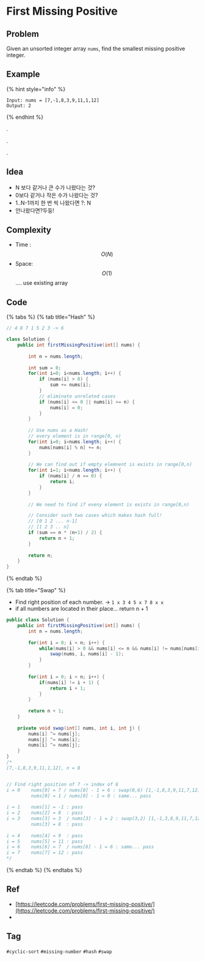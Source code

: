 # First Missing Positive

## Problem

Given an unsorted integer array `nums`, find the smallest missing positive integer.



## Example

{% hint style="info" %}
```
Input: nums = [7,-1,8,3,9,11,1,12]
Output: 2
```
{% endhint %}



.

.

.



## Idea

* N 보다 같거나 큰 수가 나왔다는 것?
* 0보다 같거나 작은 수가 나왔다는 것?
* 1..N-1까지 한 번 씩  나왔다면 ?: N
* 안나왔다면?두둥!

## Complexity

* Time : $$O(N)$$ 
* Space: $$O(1)$$ .... use existing array

## Code 

{% tabs %}
{% tab title="Hash" %}


```java
// 4 8 7 1 5 2 3 -> 6

class Solution {
    public int firstMissingPositive(int[] nums) {
        
        int n = nums.length;
        
        int sum = 0;
        for(int i=0; i<nums.length; i++) {
            if (nums[i] > 0) {
                sum += nums[i];
            }
            // eliminate unrelated cases
            if (nums[i] <= 0 || nums[i] >= n) {
                nums[i] = 0;
            }
        }
        
        // Use nums as a Hash!
        // every element is in range[0, n)
        for(int i=0; i<nums.length; i++) {
            nums[nums[i] % n] += n;
        }
        
        // We can find out if empty elemnent is exists in range[0,n)
        for(int i=1; i<nums.length; i++) {
            if (nums[i] / n == 0) {
                return i;
            }
        }
        
        // We need to find if eveny element is exists in range[0,n)

        // Consider such two cases which makes hash full!
        // [0 1 2 ... n-1]
        // [1 2 3 .. n]
        if (sum == n * (n+1) / 2) {
            return n + 1;
        }
        
        return n;
    }
}
```
{% endtab %}

{% tab title="Swap" %}
* Find right position of each number. -&gt; `1 x 3 4 5 x 7 8 x x`
* if all numbers are located in their place... return n + 1

```java
public class Solution {
    public int firstMissingPositive(int[] nums) {
        int n = nums.length;
        
        for(int i = 0; i < n; i++) {
            while(nums[i] > 0 && nums[i] <= n && nums[i] != nums[nums[i] - 1]) {
                swap(nums, i, nums[i] - 1);
            }
        }
        
        for(int i = 0; i < n; i++) {
            if(nums[i] != i + 1) {
                return i + 1;
            }
        }
                
        return n + 1;
    }
    
    private void swap(int[] nums, int i, int j) {
        nums[i] ^= nums[j];
        nums[j] ^= nums[i];
        nums[i] ^= nums[j];
    }
}
/*
[7,-1,8,3,9,11,1,12], n = 8


// Find right position of 7 -> index of 6
i = 0    nums[0] = 7 / nums[0] - 1 = 6 : swap(0,6) [1,-1,8,3,9,11,7,12]
         nums[0] = 1 / nums[0] - 1 = 0 : same... pass
         
i = 1    nums[1] = -1 : pass
i = 2    nums[2] = 8  : pass
i = 3    nums[3] = 3  / nums[3] - 1 = 2 : swap(3,2) [1,-1,3,8,9,11,7,12]
         nums[3] = 8  : pass
         
i = 4    nums[4] = 9  : pass
i = 5    nums[5] = 11 : pass
i = 6    nums[6] = 7  / nums[6] - 1 = 6 : same... pass
i = 7    nums[7] = 12 : pass
*/
```
{% endtab %}
{% endtabs %}

## Ref

* [https://leetcode.com/problems/first-missing-positive/](https://leetcode.com/problems/first-missing-positive/)
* 




## Tag

`#cyclic-sort` `#missing-number` `#hash` `#swap` 

